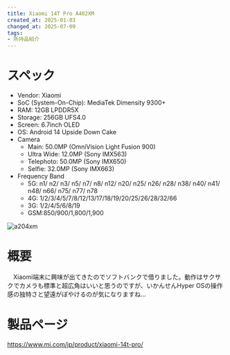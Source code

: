 ```yaml
---
title: Xiaomi 14T Pro A402XM
created_at: 2025-01-03
changed_at: 2025-07-09
tags:
- 所持品紹介
---
```


# スペック
- Vendor: Xiaomi
- SoC (System-On-Chip): MediaTek Dimensity 9300+ 
- RAM: 12GB LPDDR5X
- Storage: 256GB UFS4.0
- Screen: 6.7inch OLED
- OS: Android 14 Upside Down Cake
- Camera
  - Main: 50.0MP (OmniVision Light Fusion 900)
  - Ultra Wide: 12.0MP (Sony IMX563)
  - Telephoto: 50.0MP (Sony IMX650)
  - Selfie: 32.0MP (Sony IMX663)
- Frequency Band
  - 5G: n1/ n2/ n3/ n5/ n7/ n8/ n12/ n20/ n25/ n26/ n28/ n38/ n40/ n41/ n48/ n66/ n75/ n77/ n78
  - 4G: 1/2/3/4/5/7/8/12/13/17/18/19/20/25/26/28/32/66
  - 3G: 1/2/4/5/6/8/19
  - GSM:850/900/1,800/1,900

![a204xm](https://media.misskeyusercontent.jp/io/748d5c0f-f133-4aeb-b31c-95ef98c0aa8f.jpg)

# 概要
　Xiaomi端末に興味が出てきたのでソフトバンクで借りました。動作はサクサクでカメラも標準と超広角はいいと思うのですが、いかんせんHyper OSの操作感の独特さと望遠がぼやけるのが気になりますね…

# 製品ページ
https://www.mi.com/jp/product/xiaomi-14t-pro/